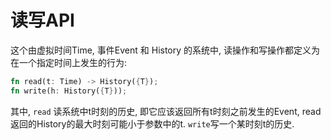 # 读写API

这个由虚拟时间Time, 事件Event 和 History 的系统中, 读操作和写操作都定义为在一个指定时间上发生的行为:
```rust
fn read(t: Time) -> History({T});
fn write(h: History({T}));
```

其中, `read` 读系统中t时刻的历史, 即它应该返回所有t时刻之前发生的Event, read返回的History的最大时刻可能小于参数中的t.
`write`写一个某时刻t的历史.
